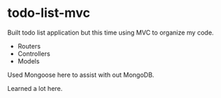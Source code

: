 # todo-list-mvc
Built todo list application but this time using MVC to organize my code.

- Routers
- Controllers
- Models

Used Mongoose here to assist with out MongoDB.

Learned a lot here. 

